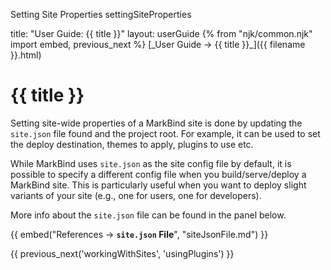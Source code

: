 <variable name="title" id="title">Setting Site Properties</variable>
<variable name="filename" id="filename">settingSiteProperties</variable>

<frontmatter>
  title: "User Guide: {{ title }}"
  layout: userGuide
</frontmatter>
{% from "njk/common.njk" import embed, previous_next %}

<span id="link" class="d-none">
<md>[_User Guide → {{ title }}_]({{ filename }}.html)</md>
</span>

# {{ title }}

<div class="lead" id="overview">

Setting site-wide properties of a MarkBind site is done by updating the `site.json` file found and the project root. For example, it can be used to set the deploy destination, themes to apply, plugins to use etc.
</div>

<box type="tip">

While MarkBind uses `site.json` as the site config file by default, it is possible to specify a different config file when you build/serve/deploy a MarkBind site. This is particularly useful when you want to deploy slight variants of your site (e.g., one for users, one for developers).
</box>

More info about the `site.json` file can be found in the panel below.

{{ embed("References → **`site.json` File**", "siteJsonFile.md") }}

{{ previous_next('workingWithSites', 'usingPlugins') }}

